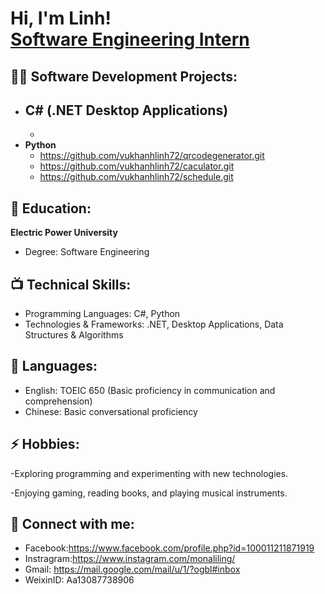 <h1>Hi, I'm Linh! <br/><a href="https://github.com/joshmadakor1">Software Engineering Intern</a>

  
<h2>👨‍💻 Software Development Projects:</h2>

- <b>C# (.NET Desktop Applications)</b>
  - 
  - 
- <b>Python</b>
  - https://github.com/vukhanhlinh72/qrcodegenerator.git
  - https://github.com/vukhanhlinh72/caculator.git
  - https://github.com/vukhanhlinh72/schedule.git

<h2>🌱 Education:</h2>

<b>Electric Power University</b>
  - Degree: Software Engineering


<h2>📺 Technical Skills:</h2>

- Programming Languages: C#, Python
- Technologies & Frameworks: .NET, Desktop Applications, Data Structures & Algorithms
  
<h2>💬 Languages:</h2>

- English: TOEIC 650 (Basic proficiency in communication and comprehension)
- Chinese: Basic conversational proficiency

<h2> ⚡ Hobbies:</h2>

-Exploring programming and experimenting with new technologies.

-Enjoying gaming, reading books, and playing musical instruments.

<h2> 🤳 Connect with me:</h2>

- Facebook:https://www.facebook.com/profile.php?id=100011211871919
- Instragram:https://www.instagram.com/monaliling/
- Gmail: https://mail.google.com/mail/u/1/?ogbl#inbox
- WeixinID: Aa13087738906

<!--
**joshmadakor1/joshmadakor1** is a ✨ _special_ ✨ repository because its `README.md` (this file) appears on your GitHub profile.

Here are some ideas to get you started:

- 🔭 I’m currently working on ...
- 🌱 I’m currently learning ...
- 👯 I’m looking to collaborate on ...
- 🤔 I’m looking for help with ...
- 💬 Ask me about ...
- 📫 How to reach me: ...
- 😄 Pronouns: ...
- ⚡ Fun fact: ...
-->
